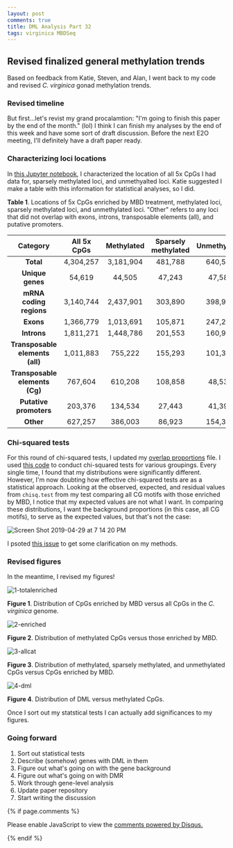 ```yaml
---
layout: post
comments: true
title: DML Analysis Part 32
tags: virginica MBDSeq
---
```


## Revised finalized general methylation trends

Based on feedback from Katie, Steven, and Alan, I went back to my code and revised *C. virginica* gonad methylation trends.

### Revised timeline

But first...let's revist my grand procalamtion: "I'm going to finish this paper by the end of the month." (lol) I think I can finish my analyses by the end of this week and have some sort of draft discussion. Before the next E2O meeting, I'll definitely have a draft paper ready.

### Characterizing loci locations

In [this Jupyter notebook](https://github.com/fish546-2018/yaamini-virginica/blob/master/notebooks/2019-03-18-Characterizing-CpG-Methylation.ipynb), I characterized the location of all 5x CpGs I had data for, sparsely methylated loci, and unmethyalted loci. Katie suggested I make a table with this information for statistical analyses, so I did.

**Table 1**. Locations of 5x CpGs enriched by MBD treatment, methylated loci, sparsely methylated loci, and unmethylated loci. "Other" refers to any loci that did not overlap with exons, introns, transposable elements (all), and putative promoters.

|           **Category**          | **All 5x CpGs** | **Methylated** | **Sparsely methylated** | **Unmethylated** |
|:-------------------------------:|:---------------:|:--------------:|:-----------------------:|:----------------:|
|            **Total**            |    4,304,257    |    3,181,904   |         481,788         |      640,565     |
|         **Unique genes**        |      54,619     |     44,505     |          47,243         |      47,584      |
|     **mRNA coding regions**     |    3,140,744    |    2,437,901   |         303,890         |      398,953     |
|            **Exons**            |    1,366,779    |    1,013,691   |         105,871         |      247,217     |
|           **Introns**           |    1,811,271    |    1,448,786   |         201,553         |      160,932     |
| **Transposable elements (all)** |    1,011,883    |     755,222    |         155,293         |      101,368     |
|  **Transposable elements (Cg)** |     767,604     |     610,208    |         108,858         |      48,538      |
|      **Putative promoters**     |     203,376     |     134,534    |          27,443         |      41,399      |
|            **Other**            |     627,257     |     386,003    |          86,923         |      154,331     |

### Chi-squared tests

For this round of chi-squared tests, I updated my [overlap proportions](https://github.com/fish546-2018/yaamini-virginica/blob/master/analyses/2018-12-02-Gene-Enrichment-Analysis/2019-01-15-Overlap-Proportions.csv) file. I used [this code](https://github.com/fish546-2018/yaamini-virginica/blob/master/analyses/2018-12-02-Gene-Enrichment-Analysis/2019-01-15-Proportion-Test.Rmd) to conduct chi-squared tests for various groupings. Every single time, I found that my distributions were significantly different. However, I'm now doubting how effective chi-squared tests are as a statistical approach. Looking at the observed, expected, and residual values from `chisq.test` from my test comparing all CG motifs with those enriched by MBD, I notice that my expected values are not what I want. In comparing these distributions, I want the background proportions (in this case, all CG motifs), to serve as the expected values, but that's not the case:

![Screen Shot 2019-04-29 at 7 14 20 PM](https://user-images.githubusercontent.com/22335838/56937698-ffcf2800-6ab2-11e9-8b16-fb7b96adb154.png)

I psoted [this issue]() to get some clarification on my methods.

### Revised figures

In the meantime, I revised my figures!

![1-totalenriched](https://user-images.githubusercontent.com/22335838/56938254-b92efd00-6ab5-11e9-9435-f49676c16451.png)

**Figure 1**. Distribution of CpGs enriched by MBD versus all CpGs in the *C. virginica* genome.

![2-enriched](https://user-images.githubusercontent.com/22335838/56938073-cd262f00-6ab4-11e9-85e9-93ef18ece039.png)

**Figure 2**. Distribution of methylated CpGs versus those enriched by MBD.

![3-allcat](https://user-images.githubusercontent.com/22335838/56938074-cdbec580-6ab4-11e9-89dc-2660a252bf5d.png)

**Figure 3**. Distribution of methylated, sparsely methylated, and unmethylated CpGs versus CpGs enriched by MBD.

![4-dml](https://user-images.githubusercontent.com/22335838/56938075-cdbec580-6ab4-11e9-9734-e79c204fe370.png)

**Figure 4**. Distribution of DML versus methylated CpGs.

Once I sort out my statstical tests I can actually add significances to my figures.

### Going forward

1. Sort out statistical tests
2. Describe (somehow) genes with DML in them
3. Figure out what's going on with the gene background
4. Figure out what's going on with DMR
5. Work through gene-level analysis
6. Update paper repository
7. Start writing the discussion

{% if page.comments %}

<div id="disqus_thread"></div>
<script>

/**
*  RECOMMENDED CONFIGURATION VARIABLES: EDIT AND UNCOMMENT THE SECTION BELOW TO INSERT DYNAMIC VALUES FROM YOUR PLATFORM OR CMS.
*  LEARN WHY DEFINING THESE VARIABLES IS IMPORTANT: https://disqus.com/admin/universalcode/#configuration-variables*/
/*
var disqus_config = function () {
this.page.url = PAGE_URL;  // Replace PAGE_URL with your page's canonical URL variable
this.page.identifier = PAGE_IDENTIFIER; // Replace PAGE_IDENTIFIER with your page's unique identifier variable
};
*/
(function() { // DON'T EDIT BELOW THIS LINE
var d = document, s = d.createElement('script');
s.src = 'https://the-responsible-grad-student.disqus.com/embed.js';
s.setAttribute('data-timestamp', +new Date());
(d.head || d.body).appendChild(s);
})();
</script>
<noscript>Please enable JavaScript to view the <a href="https://disqus.com/?ref_noscript">comments powered by Disqus.</a></noscript>

{% endif %}

<script id="dsq-count-scr" src="//the-responsible-grad-student.disqus.com/count.js" async></script>
